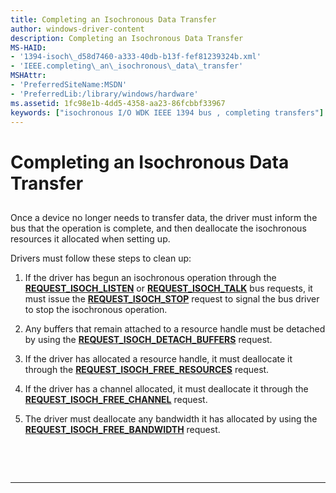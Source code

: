```yaml
---
title: Completing an Isochronous Data Transfer
author: windows-driver-content
description: Completing an Isochronous Data Transfer
MS-HAID:
- '1394-isoch\_d58d7460-a333-40db-b13f-fef81239324b.xml'
- 'IEEE.completing\_an\_isochronous\_data\_transfer'
MSHAttr:
- 'PreferredSiteName:MSDN'
- 'PreferredLib:/library/windows/hardware'
ms.assetid: 1fc98e1b-4dd5-4358-aa23-86fcbbf33967
keywords: ["isochronous I/O WDK IEEE 1394 bus , completing transfers"]
---
```


# Completing an Isochronous Data Transfer


## <a href="" id="ddk-completing-an-isochronous-data-transfer-kg"></a>


Once a device no longer needs to transfer data, the driver must inform the bus that the operation is complete, and then deallocate the isochronous resources it allocated when setting up.

Drivers must follow these steps to clean up:

1.  If the driver has begun an isochronous operation through the [**REQUEST\_ISOCH\_LISTEN**](https://msdn.microsoft.com/library/windows/hardware/ff537655) or [**REQUEST\_ISOCH\_TALK**](https://msdn.microsoft.com/library/windows/hardware/ff537660) bus requests, it must issue the [**REQUEST\_ISOCH\_STOP**](https://msdn.microsoft.com/library/windows/hardware/ff537659) request to signal the bus driver to stop the isochronous operation.

2.  Any buffers that remain attached to a resource handle must be detached by using the [**REQUEST\_ISOCH\_DETACH\_BUFFERS**](https://msdn.microsoft.com/library/windows/hardware/ff537651) request.

3.  If the driver has allocated a resource handle, it must deallocate it through the [**REQUEST\_ISOCH\_FREE\_RESOURCES**](https://msdn.microsoft.com/library/windows/hardware/ff537654) request.

4.  If the driver has a channel allocated, it must deallocate it through the [**REQUEST\_ISOCH\_FREE\_CHANNEL**](https://msdn.microsoft.com/library/windows/hardware/ff537653) request.

5.  The driver must deallocate any bandwidth it has allocated by using the [**REQUEST\_ISOCH\_FREE\_BANDWIDTH**](https://msdn.microsoft.com/library/windows/hardware/ff537652) request.

 

 


--------------------


